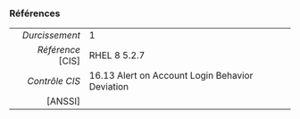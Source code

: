 ### Références

|                 |    |
|----------------:|:---|
|   *Durcissement*| 1 |
|*Référence* [CIS]| RHEL 8 5.2.7 |
|   *Contrôle CIS*| 16.13 Alert on Account Login Behavior Deviation |
|          [ANSSI]|  |
